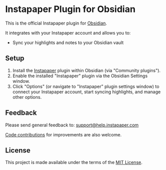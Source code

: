 # Instapaper Plugin for Obsidian

This is the official Instapaper plugin for [Obsidian](https://obsidian.md).

It integrates with your Instapaper account and allows you to:

- Sync your highlights and notes to your Obsidian vault

## Setup

1. Install the [Instapaper](https://obsidian.md/plugins?id=instapaper) plugin within Obsidian (via "Community plugins").
2. Enable the installed "Instapaper" plugin via the Obsidian Settings window.
3. Click "Options" (or navigate to "Instapaper" plugin settings window) to connect your Instapaper account, start syncing highlights, and manage other options.

## Feedback

Please send general feedback to: support@help.instapaper.com

[Code contributions](CONTRIBUTING.md) for improvements are also welcome.

## License

This project is made available under the terms of the [MIT License](LICENSE).
